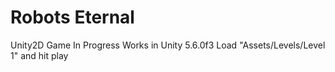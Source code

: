 Robots Eternal
======

Unity2D Game In Progress
Works in Unity 5.6.0f3
Load "Assets/Levels/Level 1" and hit play